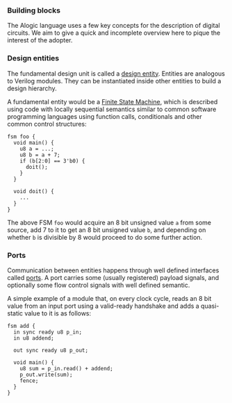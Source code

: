 
### Building blocks

The Alogic language uses a few key concepts for the description of digital
circuits. We aim to give a quick and incomplete overview here to pique the
interest of the adopter.

### Design entities

The fundamental design unit is called a [design entity](entities.md).
Entities are analogous to Verilog modules. They can be instantiated inside other
entities to build a design hierarchy.

A fundamental entity would be a [Finite State Machine](fsms.md), which is
described using code with locally sequential semantics similar to common
software programming languages using function calls, conditionals and other
common control structures:

```
fsm foo {
  void main() {
    u8 a = ...;
    u8 b = a + 7;
    if (b[2:0] == 3'b0) {
      doit();
    }
  }

  void doit() {
    ...
  }
}
```

The above FSM `foo` would acquire an 8 bit unsigned value `a` from some source,
add 7 to it to get an 8 bit unsigned value `b`, and depending on whether `b` is
divisible by 8 would proceed to do some further action.

### Ports

Communication between entities happens through well defined interfaces called
[ports](ports.md). A port carries some (usually registered) payload signals,
and optionally some flow control signals with well defined semantic.

A simple example of a module that, on every clock cycle, reads an 8 bit value
from an input port using a valid-ready handshake and adds a quasi-static value
to it is as follows:

```
fsm add {
  in sync ready u8 p_in;
  in u8 addend;

  out sync ready u8 p_out;

  void main() {
    u8 sum = p_in.read() + addend;
    p_out.write(sum);
    fence;
  }
}
```
